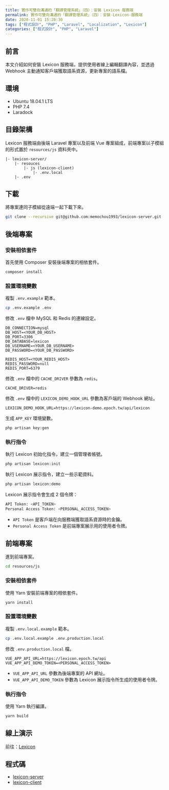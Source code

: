 ```yaml
---
title: 實作可雙向溝通的「翻譯管理系統」（四）：安裝 Lexicon 服務端
permalink: 實作可雙向溝通的「翻譯管理系統」（四）：安裝-Lexicon-服務端
date: 2020-11-01 15:20:30
tags: ["程式設計", "PHP", "Laravel", "Localization", "Lexicon"]
categories: ["程式設計", "PHP", "Laravel"]
---
```


## 前言

本文介紹如何安裝 Lexicon 服務端，提供使用者線上編輯翻譯內容，並透過 Webhook 主動通知客戶端獲取語系資源，更新專案的語系檔。

## 環境

- Ubuntu 18.04.1 LTS
- PHP 7.4
- Laradock

## 目錄架構

Lexicon 服務端由後端 Laravel 專案以及前端 Vue 專案組成，前端專案以子模組的形式置於 `resources/js` 資料夾中。

```ENV
|- lexicon-server/
    |- resouces
        |- js (lexicon-client)
            |- .env.local
    |- .env
```

## 下載

將專案連同子模組從遠端一起下載下來。

```BASH
git clone --recursive git@github.com:memochou1993/lexicon-server.git
```

## 後端專案

### 安裝相依套件

首先使用 Composer 安裝後端專案的相依套件。

```BASH
composer install
```

### 設置環境變數

複製 `.env.example` 範本。

```BASH
cp .env.example .env
```

修改 `.env` 檔中 MySQL 和 Redis 的連線設定。

```ENV
DB_CONNECTION=mysql
DB_HOST=<YOUR_DB_HOST>
DB_PORT=3306
DB_DATABASE=lexicon
DB_USERNAME=<YOUR_DB_USERNAME>
DB_PASSWORD=<YOUR_DB_PASSWORD>

REDIS_HOST=<YOUR_REDIS_HOST>
REDIS_PASSWORD=null
REDIS_PORT=6379
```

修改 `.env` 檔中的 `CACHE_DRIVER` 參數為 `redis`。

```ENV
CACHE_DRIVER=redis
```

修改 `.env` 檔中的 `LEXICON_DEMO_HOOK_URL` 參數為客戶端的 Webhook 網址。

```ENV
LEXICON_DEMO_HOOK_URL=https://lexicon-demo.epoch.tw/api/lexicon
```

生成 `APP_KEY` 環境變數。

```BASH
php artisan key:gen
```

### 執行指令

執行 Lexicon 初始化指令，建立一個管理者帳號。

```BASH
php artisan lexicon:init
```

執行 Lexicon 展示指令，建立一些示範資料。

```BASH
php artisan lexicon:demo
```

Lexicon 展示指令會生成 2 個令牌：

```BASH
API Token: <API_TOKEN>
Personal Access Token: <PERSONAL_ACCESS_TOKEN>
```

- `API Token` 是客戶端在向服務端獲取語系資源時的金鑰。
- `Personal Access Token` 是前端專案展示用的使用者令牌。

## 前端專案

進到前端專案。

```BASH
cd resources/js
```

### 安裝相依套件

使用 Yarn 安裝前端專案的相依套件。

```BASH
yarn install
```

### 設置環境變數

複製 `.env.local.example` 範本。

```BASH
cp .env.local.example .env.production.local
```

修改 `.env.production.local` 檔。

```ENV
VUE_APP_API_URL=https://lexicon.epoch.tw/api
VUE_APP_API_DEMO_TOKEN=<PERSONAL_ACCESS_TOKEN>
```

- `VUE_APP_API_URL` 參數為後端專案的 API 網址。
- `VUE_APP_API_DEMO_TOKEN` 參數為 Lexicon 展示指令所生成的使用者令牌。

### 執行指令

使用 Yarn 執行編譯。

```BASH
yarn build
```

## 線上演示

前往：[Lexicon](https://lexicon.epoch.tw)

## 程式碼

- [lexicon-server](https://github.com/memochou1993/lexicon-server)
- [lexicon-client](https://github.com/memochou1993/lexicon-client)
